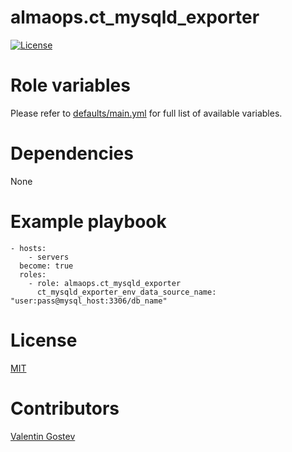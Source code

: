# almaops.ct_mysqld_exporter
[![License](https://img.shields.io/badge/license-MIT%20License-brightgreen.svg)](https://opensource.org/licenses/MIT)

# Role variables
Please refer to [defaults/main.yml](./defaults/main.yml) for full list of available variables. 

# Dependencies
None

# Example playbook
```
- hosts:
    - servers
  become: true
  roles:
    - role: almaops.ct_mysqld_exporter
      ct_mysqld_exporter_env_data_source_name: "user:pass@mysql_host:3306/db_name"
```

# License
[MIT](./LICENSE)

# Contributors
[Valentin Gostev](https://github.com/ussrlongbow)
